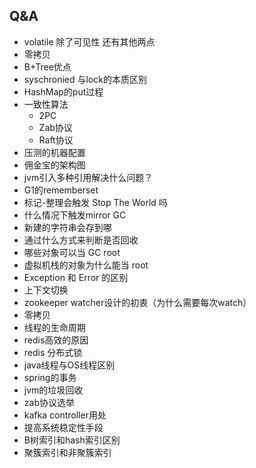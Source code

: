 ## Q&A

- volatile 除了可见性 还有其他两点
- 零拷贝
- B+Tree优点
- syschronied 与lock的本质区别
- HashMap的put过程
- 一致性算法 
  - 2PC
  - Zab协议
  - Raft协议
- 压测的机器配置
- 佣金宝的架构图
- jvm引入多种引用解决什么问题？
- G1的rememberset
- 标记-整理会触发 Stop The World 吗
- 什么情况下触发mirror GC
- 新建的字符串会存到哪
- 通过什么方式来判断是否回收
- 哪些对象可以当 GC root
- 虚拟机栈的对象为什么能当 root
- Exception 和 Error 的区别
- 上下文切换
- zookeeper watcher设计的初衷（为什么需要每次watch）
- 零拷贝
- 线程的生命周期
- redis高效的原因
- redis 分布式锁
- java线程与OS线程区别
- spring的事务
- jvm的垃圾回收
- zab协议选举
- kafka controller用处
- 提高系统稳定性手段
- B树索引和hash索引区别
- 聚簇索引和非聚簇索引